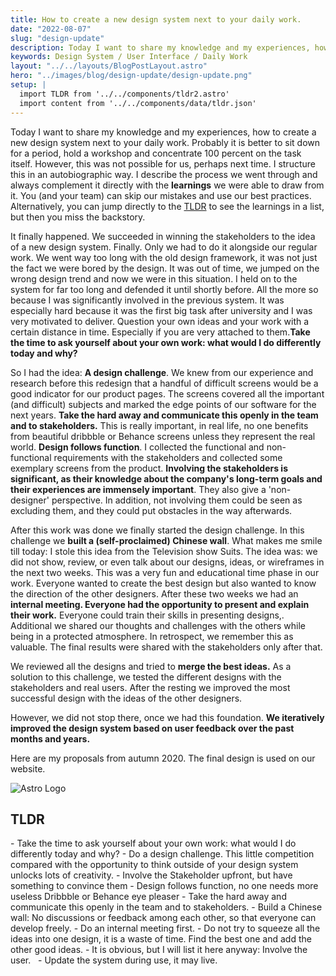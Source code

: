 ```yaml
---
title: How to create a new design system next to your daily work.
date: "2022-08-07"
slug: "design-update"
description: Today I want to share my knowledge and my experiences, how to create a new design system next to your daily work. You (and your team) can skip our mistakes and use our best practices. 
keywords: Design System / User Interface / Daily Work
layout: "../../layouts/BlogPostLayout.astro"
hero: "../images/blog/design-update/design-update.png"
setup: |
  import TLDR from '../../components/tldr2.astro'
  import content from '../../components/data/tldr.json'
---
```

Today I want to share my knowledge and my experiences, how to create a new design system next to your daily work. Probably it is better to sit down for a period, hold a workshop and concentrate 100 percent on the task itself. However, this was not possible for us, perhaps next time.
I structure this in an autobiographic way. I describe the process we went through and always complement it directly with the **learnings** we were able to draw from it. You (and your team) can skip our mistakes and use our best practices. Alternatively, you can jump directly to the [TLDR](#tldr) to see the learnings in a list, but then you miss the backstory.

It finally happened. We succeeded in winning the stakeholders to the idea of a new design system. Finally. Only we had to do it alongside our regular work. We went way too long with the old design framework, it was not just the fact we were bored by the design. It was out of time, we jumped on the wrong design trend and now we were in this situation. I held on to the system for far too long and defended it until shortly before. All the more so because I was significantly involved in the previous system. It was especially hard because it was the first big task after university and I was very motivated to deliver. Question your own ideas and your work with a certain distance in time. Especially if you are very attached to them.**Take the time to ask yourself about your own work: what would I do differently today and why?**

So I had the idea: **A design challenge**. We knew from our experience and research before this redesign that a handful of difficult screens would be a good indicator for our product pages. The screens covered all the important (and difficult) subjects and marked the edge points of our software for the next years. **Take the hard away and communicate this openly in the team and to stakeholders.** This is really important, in real life, no one benefits from beautiful dribbble or Behance screens unless they represent the real world. **Design follows function**.
I collected the functional and non-functional requirements with the stakeholders and collected some exemplary screens from the product. **Involving the stakeholders is significant, as their knowledge about the company's long-term goals and their experiences are immensely important**. They also give a 'non-designer' perspective. In addition, not involving them could be seen as excluding them, and they could put obstacles in the way afterwards.

After this work was done we finally started the design challenge. In this challenge we **built a (self-proclaimed) Chinese wall**. What makes me smile till today: I stole this idea from the Television show Suits. The idea was: we did not show, review, or even talk about our designs, ideas, or wireframes in the next two weeks. This was a very fun and educational time phase in our work. Everyone wanted to create the best design but also wanted to know the direction of the other designers. After these two weeks we had an **internal meeting. Everyone had the opportunity to present and explain their work.** Everyone could train their skills in presenting designs,. Additional we shared our thoughts and challenges with the others while being in a protected atmosphere. In retrospect, we remember this as valuable. The final results were shared with the stakeholders only after that.

We reviewed all the designs and tried to **merge the best ideas.** As a solution to this challenge, we tested the different designs with the stakeholders and real users. After the resting we improved the most successful design with the ideas of the other designers.  

However, we did not stop there, once we had this foundation. **We iteratively improved the design system based on user feedback over the past months and years.**

Here are my proposals from autumn 2020. The final design is used on our website.

<img src="../images/blog/design-update/Web%201920%20–%201.webp" alt="Astro Logo" class="w-10"/>

## TLDR
<TLDR>
- Take the time to ask yourself about your own work: what would I do differently today and why?
- Do a design challenge. This little competition compared with the opportunity to think outside of your design system unlocks lots of creativity.
- Involve the Stakeholder upfront, but have something to convince them
- Design follows function, no one needs more useless Dribbble or Behance eye pleaser
- Take the hard away and communicate this openly in the team and to stakeholders.
- Build a Chinese wall: No discussions or feedback among each other, so that everyone can develop freely.
- Do an internal meeting first.
- Do not try to squeeze all the ideas into one design, it is a waste of time. Find the best one and add the other good ideas.
- It is obvious, but I will list it here anyway: Involve the user.  
- Update the system during use, it may live.
</TLDR>
